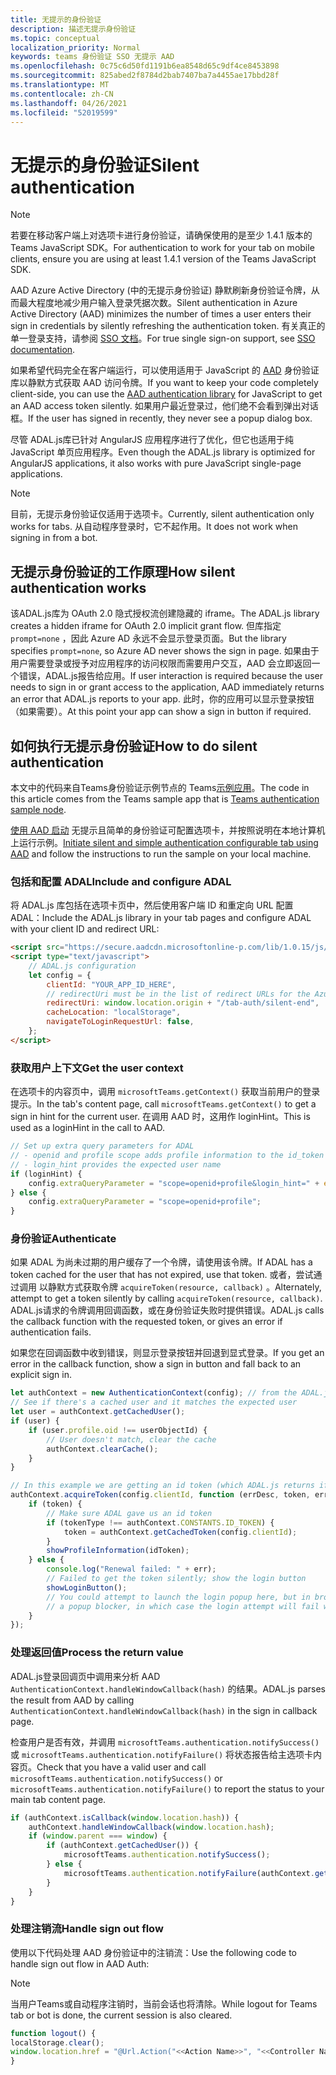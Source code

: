 ```yaml
---
title: 无提示的身份验证
description: 描述无提示身份验证
ms.topic: conceptual
localization_priority: Normal
keywords: teams 身份验证 SSO 无提示 AAD
ms.openlocfilehash: 0c75c6d50fd1191b6ea8548d65c9df4ce8453898
ms.sourcegitcommit: 825abed2f8784d2bab7407ba7a4455ae17bbd28f
ms.translationtype: MT
ms.contentlocale: zh-CN
ms.lasthandoff: 04/26/2021
ms.locfileid: "52019599"
---
```

# <a name="silent-authentication"></a><span data-ttu-id="d20a4-104">无提示的身份验证</span><span class="sxs-lookup"><span data-stu-id="d20a4-104">Silent authentication</span></span>

> [!NOTE]
> <span data-ttu-id="d20a4-105">若要在移动客户端上对选项卡进行身份验证，请确保使用的是至少 1.4.1 版本的 Teams JavaScript SDK。</span><span class="sxs-lookup"><span data-stu-id="d20a4-105">For authentication to work for your tab on mobile clients, ensure you are using at least 1.4.1 version of the Teams JavaScript SDK.</span></span>

<span data-ttu-id="d20a4-106">AAD Azure Active Directory (中的无提示身份验证) 静默刷新身份验证令牌，从而最大程度地减少用户输入登录凭据次数。</span><span class="sxs-lookup"><span data-stu-id="d20a4-106">Silent authentication in Azure Active Directory (AAD) minimizes the number of times a user enters their sign in credentials by silently refreshing the authentication token.</span></span> <span data-ttu-id="d20a4-107">有关真正的单一登录支持，请参阅 [SSO 文档](~/tabs/how-to/authentication/auth-aad-sso.md)。</span><span class="sxs-lookup"><span data-stu-id="d20a4-107">For true single sign-on support, see [SSO documentation](~/tabs/how-to/authentication/auth-aad-sso.md).</span></span>

<span data-ttu-id="d20a4-108">如果希望代码完全在客户端运行，可以使用适用于 JavaScript 的 [AAD](/azure/active-directory/develop/active-directory-authentication-libraries) 身份验证库以静默方式获取 AAD 访问令牌。</span><span class="sxs-lookup"><span data-stu-id="d20a4-108">If you want to keep your code completely client-side, you can use the [AAD authentication library](/azure/active-directory/develop/active-directory-authentication-libraries) for JavaScript to get an AAD access token silently.</span></span> <span data-ttu-id="d20a4-109">如果用户最近登录过，他们绝不会看到弹出对话框。</span><span class="sxs-lookup"><span data-stu-id="d20a4-109">If the user has signed in recently, they never see a popup dialog box.</span></span>

<span data-ttu-id="d20a4-110">尽管 ADAL.js库已针对 AngularJS 应用程序进行了优化，但它也适用于纯 JavaScript 单页应用程序。</span><span class="sxs-lookup"><span data-stu-id="d20a4-110">Even though the ADAL.js library is optimized for AngularJS applications, it also works with pure JavaScript single-page applications.</span></span>

> [!NOTE]
> <span data-ttu-id="d20a4-111">目前，无提示身份验证仅适用于选项卡。</span><span class="sxs-lookup"><span data-stu-id="d20a4-111">Currently, silent authentication only works for tabs.</span></span> <span data-ttu-id="d20a4-112">从自动程序登录时，它不起作用。</span><span class="sxs-lookup"><span data-stu-id="d20a4-112">It does not work when signing in from a bot.</span></span>

## <a name="how-silent-authentication-works"></a><span data-ttu-id="d20a4-113">无提示身份验证的工作原理</span><span class="sxs-lookup"><span data-stu-id="d20a4-113">How silent authentication works</span></span>

<span data-ttu-id="d20a4-114">该ADAL.js库为 OAuth 2.0 隐式授权流创建隐藏的 iframe。</span><span class="sxs-lookup"><span data-stu-id="d20a4-114">The ADAL.js library creates a hidden iframe for OAuth 2.0 implicit grant flow.</span></span> <span data-ttu-id="d20a4-115">但库指定 `prompt=none` ，因此 Azure AD 永远不会显示登录页面。</span><span class="sxs-lookup"><span data-stu-id="d20a4-115">But the library specifies `prompt=none`, so Azure AD never shows the sign in page.</span></span> <span data-ttu-id="d20a4-116">如果由于用户需要登录或授予对应用程序的访问权限而需要用户交互，AAD 会立即返回一个错误，ADAL.js报告给应用。</span><span class="sxs-lookup"><span data-stu-id="d20a4-116">If user interaction is required because the user needs to sign in or grant access to the application, AAD immediately returns an error that ADAL.js reports to your app.</span></span> <span data-ttu-id="d20a4-117">此时，你的应用可以显示登录按钮（如果需要）。</span><span class="sxs-lookup"><span data-stu-id="d20a4-117">At this point your app can show a sign in button if required.</span></span>

## <a name="how-to-do-silent-authentication"></a><span data-ttu-id="d20a4-118">如何执行无提示身份验证</span><span class="sxs-lookup"><span data-stu-id="d20a4-118">How to do silent authentication</span></span>

<span data-ttu-id="d20a4-119">本文中的代码来自Teams身份验证示例节点的 Teams[示例应用](https://github.com/OfficeDev/Microsoft-Teams-Samples/blob/main/samples/app-auth/nodejs/src/views/tab/silent/silent.hbs)。</span><span class="sxs-lookup"><span data-stu-id="d20a4-119">The code in this article comes from the Teams sample app that is [Teams authentication sample node](https://github.com/OfficeDev/Microsoft-Teams-Samples/blob/main/samples/app-auth/nodejs/src/views/tab/silent/silent.hbs).</span></span>

<span data-ttu-id="d20a4-120">[使用 AAD 启动](https://github.com/OfficeDev/Microsoft-Teams-Samples/tree/main/samples/tab-channel-group-config-page-auth/csharp) 无提示且简单的身份验证可配置选项卡，并按照说明在本地计算机上运行示例。</span><span class="sxs-lookup"><span data-stu-id="d20a4-120">[Initiate silent and simple authentication configurable tab using AAD](https://github.com/OfficeDev/Microsoft-Teams-Samples/tree/main/samples/tab-channel-group-config-page-auth/csharp) and follow the instructions to run the sample on your local machine.</span></span>

### <a name="include-and-configure-adal"></a><span data-ttu-id="d20a4-121">包括和配置 ADAL</span><span class="sxs-lookup"><span data-stu-id="d20a4-121">Include and configure ADAL</span></span>

<span data-ttu-id="d20a4-122">将 ADAL.js 库包括在选项卡页中，然后使用客户端 ID 和重定向 URL 配置 ADAL：</span><span class="sxs-lookup"><span data-stu-id="d20a4-122">Include the ADAL.js library in your tab pages and configure ADAL with your client ID and redirect URL:</span></span>

```html
<script src="https://secure.aadcdn.microsoftonline-p.com/lib/1.0.15/js/adal.min.js" integrity="sha384-lIk8T3uMxKqXQVVfFbiw0K/Nq+kt1P3NtGt/pNexiDby2rKU6xnDY8p16gIwKqgI" crossorigin="anonymous"></script>
<script type="text/javascript">
    // ADAL.js configuration
    let config = {
        clientId: "YOUR_APP_ID_HERE",
        // redirectUri must be in the list of redirect URLs for the Azure AD app
        redirectUri: window.location.origin + "/tab-auth/silent-end",
        cacheLocation: "localStorage",
        navigateToLoginRequestUrl: false,
    };
</script>
```

### <a name="get-the-user-context"></a><span data-ttu-id="d20a4-123">获取用户上下文</span><span class="sxs-lookup"><span data-stu-id="d20a4-123">Get the user context</span></span>

<span data-ttu-id="d20a4-124">在选项卡的内容页中，调用 `microsoftTeams.getContext()` 获取当前用户的登录提示。</span><span class="sxs-lookup"><span data-stu-id="d20a4-124">In the tab's content page, call `microsoftTeams.getContext()` to get a sign in hint for the current user.</span></span> <span data-ttu-id="d20a4-125">在调用 AAD 时，这用作 loginHint。</span><span class="sxs-lookup"><span data-stu-id="d20a4-125">This is used as a loginHint in the call to AAD.</span></span>

```javascript
// Set up extra query parameters for ADAL
// - openid and profile scope adds profile information to the id_token
// - login_hint provides the expected user name
if (loginHint) {
    config.extraQueryParameter = "scope=openid+profile&login_hint=" + encodeURIComponent(loginHint);
} else {
    config.extraQueryParameter = "scope=openid+profile";
}
```

### <a name="authenticate"></a><span data-ttu-id="d20a4-126">身份验证</span><span class="sxs-lookup"><span data-stu-id="d20a4-126">Authenticate</span></span>

<span data-ttu-id="d20a4-127">如果 ADAL 为尚未过期的用户缓存了一个令牌，请使用该令牌。</span><span class="sxs-lookup"><span data-stu-id="d20a4-127">If ADAL has a token cached for the user that has not expired, use that token.</span></span> <span data-ttu-id="d20a4-128">或者，尝试通过调用 以静默方式获取令牌 `acquireToken(resource, callback)` 。</span><span class="sxs-lookup"><span data-stu-id="d20a4-128">Alternately, attempt to get a token silently by calling `acquireToken(resource, callback)`.</span></span> <span data-ttu-id="d20a4-129">ADAL.js请求的令牌调用回调函数，或在身份验证失败时提供错误。</span><span class="sxs-lookup"><span data-stu-id="d20a4-129">ADAL.js calls the callback function with the requested token, or gives an error if authentication fails.</span></span>

<span data-ttu-id="d20a4-130">如果您在回调函数中收到错误，则显示登录按钮并回退到显式登录。</span><span class="sxs-lookup"><span data-stu-id="d20a4-130">If you get an error in the callback function, show a sign in button and fall back to an explicit sign in.</span></span>

```javascript
let authContext = new AuthenticationContext(config); // from the ADAL.js library
// See if there's a cached user and it matches the expected user
let user = authContext.getCachedUser();
if (user) {
    if (user.profile.oid !== userObjectId) {
        // User doesn't match, clear the cache
        authContext.clearCache();
    }
}

// In this example we are getting an id token (which ADAL.js returns if we ask for resource = clientId)
authContext.acquireToken(config.clientId, function (errDesc, token, err, tokenType) {
    if (token) {
        // Make sure ADAL gave us an id token
        if (tokenType !== authContext.CONSTANTS.ID_TOKEN) {
            token = authContext.getCachedToken(config.clientId);
        }
        showProfileInformation(idToken);
    } else {
        console.log("Renewal failed: " + err);
        // Failed to get the token silently; show the login button
        showLoginButton();
        // You could attempt to launch the login popup here, but in browsers this could be blocked by
        // a popup blocker, in which case the login attempt will fail with the reason FailedToOpenWindow.
    }
});
```

### <a name="process-the-return-value"></a><span data-ttu-id="d20a4-131">处理返回值</span><span class="sxs-lookup"><span data-stu-id="d20a4-131">Process the return value</span></span>

<span data-ttu-id="d20a4-132">ADAL.js登录回调页中调用来分析 AAD `AuthenticationContext.handleWindowCallback(hash)` 的结果。</span><span class="sxs-lookup"><span data-stu-id="d20a4-132">ADAL.js parses the result from AAD by calling `AuthenticationContext.handleWindowCallback(hash)` in the sign in callback page.</span></span>

<span data-ttu-id="d20a4-133">检查用户是否有效，并调用 `microsoftTeams.authentication.notifySuccess()` 或 `microsoftTeams.authentication.notifyFailure()` 将状态报告给主选项卡内容页。</span><span class="sxs-lookup"><span data-stu-id="d20a4-133">Check that you have a valid user and call `microsoftTeams.authentication.notifySuccess()` or `microsoftTeams.authentication.notifyFailure()` to report the status to your main tab content page.</span></span>

```javascript
if (authContext.isCallback(window.location.hash)) {
    authContext.handleWindowCallback(window.location.hash);
    if (window.parent === window) {
        if (authContext.getCachedUser()) {
            microsoftTeams.authentication.notifySuccess();
        } else {
            microsoftTeams.authentication.notifyFailure(authContext.getLoginError());
        }
    }
}
```

### <a name="handle-sign-out-flow"></a><span data-ttu-id="d20a4-134">处理注销流</span><span class="sxs-lookup"><span data-stu-id="d20a4-134">Handle sign out flow</span></span>

<span data-ttu-id="d20a4-135">使用以下代码处理 AAD 身份验证中的注销流：</span><span class="sxs-lookup"><span data-stu-id="d20a4-135">Use the following code to handle sign out flow in AAD Auth:</span></span>

> [!NOTE]
> <span data-ttu-id="d20a4-136">当用户Teams或自动程序注销时，当前会话也将清除。</span><span class="sxs-lookup"><span data-stu-id="d20a4-136">While logout for Teams tab or bot is done, the current session is also cleared.</span></span>

```javascript
function logout() {
localStorage.clear();
window.location.href = "@Url.Action("<<Action Name>>", "<<Controller Name>>")";
}
```
